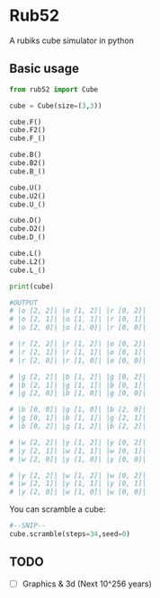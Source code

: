 # Rub52

A rubiks cube simulator in python

## Basic usage
```python
from rub52 import Cube

cube = Cube(size=(3,3))

cube.F()
cube.F2()
cube.F_()

cube.B()
cube.B2()
cube.B_()

cube.U()
cube.U2()
cube.U_()

cube.D()
cube.D2()
cube.D_()

cube.L()
cube.L2()
cube.L_()

print(cube)

#OUTPUT
# |o [2, 2]| |o [1, 2]| |r [0, 2]|
# |o [2, 1]| |o [1, 1]| |r [0, 1]|
# |o [2, 0]| |o [1, 0]| |r [0, 0]|

# |r [2, 2]| |r [1, 2]| |o [0, 2]|
# |r [2, 1]| |r [1, 1]| |o [0, 1]|
# |r [2, 0]| |r [1, 0]| |o [0, 0]|

# |g [2, 2]| |b [1, 2]| |g [0, 2]|
# |b [2, 1]| |g [1, 1]| |b [0, 1]|
# |g [2, 0]| |b [1, 0]| |g [0, 0]|

# |b [0, 0]| |g [1, 0]| |b [2, 0]|
# |g [0, 1]| |b [1, 1]| |g [2, 1]|
# |b [0, 2]| |g [1, 2]| |b [2, 2]|

# |w [2, 2]| |y [1, 2]| |y [0, 2]|
# |y [2, 1]| |w [1, 1]| |w [0, 1]|
# |w [2, 0]| |y [1, 0]| |y [0, 0]|

# |y [2, 2]| |w [1, 2]| |w [0, 2]|
# |w [2, 1]| |y [1, 1]| |y [0, 1]|
# |y [2, 0]| |w [1, 0]| |w [0, 0]|
```

You can scramble a cube:
```python
#--SNIP--
cube.scramble(steps=34,seed=0)
```
## TODO

- [ ] Graphics & 3d (Next 10^256 years)